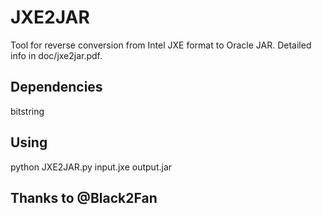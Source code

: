 # JXE2JAR

Tool for reverse conversion from Intel JXE format to Oracle JAR.
Detailed info in doc/jxe2jar.pdf.

## Dependencies
bitstring

## Using
python JXE2JAR.py input.jxe output.jar

## Thanks to @Black2Fan
